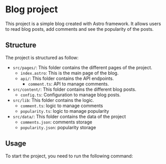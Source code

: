# Blog project
This project is a simple blog created with Astro framework. It allows users to read blog posts, add comments and see the popularity of the posts.

## Structure
The project is structured as follow:
- `src/pages/`: This folder contains the different pages of the project.
    - `index.astro`: This is the main page of the blog.
    - `api/`: This folder contains the API endpoints.
        - `comment.ts`: API to manage comments.
- `src/content/`: This folder contains the different blog posts.
    - `config.ts`: Configuration to manage blog posts.
- `src/lib`: This folder contains the logic.
    - `comment.ts`: logic to manage comments
    - `popularity.ts`: logic to manage popularity
- `src/data/`: This folder contains the data of the project
    - `comments.json`: comments storage
    - `popularity.json`: popularity storage

## Usage
To start the project, you need to run the following command:
